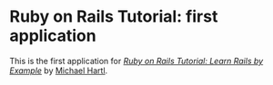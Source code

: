 # Ruby on Rails Tutorial: first application 
This is the first application for [*Ruby on Rails Tutorial: Learn Rails by Example*](http://railstutorial.org/) by [Michael Hartl](http://michaelhartl.com/).